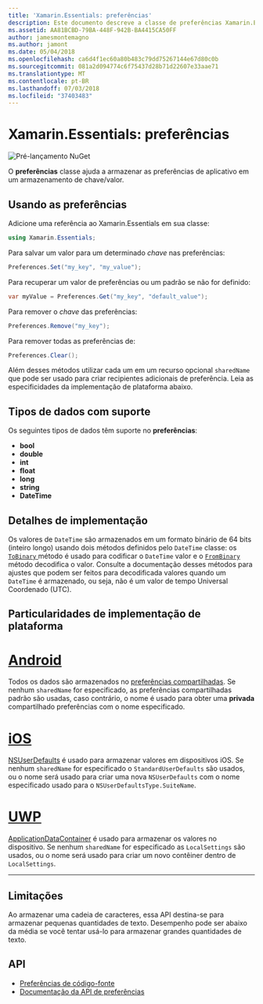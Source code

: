 ```yaml
---
title: 'Xamarin.Essentials: preferências'
description: Este documento descreve a classe de preferências Xamarin.Essentials, que salva as preferências de aplicativo em um repositório de chave/valor. Ele aborda como usar a classe e os tipos de dados que podem ser armazenados.
ms.assetid: AA81BCBD-79BA-448F-942B-BA4415CA50FF
author: jamesmontemagno
ms.author: jamont
ms.date: 05/04/2018
ms.openlocfilehash: ca6d4f1ec60a80b483c79dd75267144e67d80c0b
ms.sourcegitcommit: 081a2d094774c6f75437d28b71d22607e33aae71
ms.translationtype: MT
ms.contentlocale: pt-BR
ms.lasthandoff: 07/03/2018
ms.locfileid: "37403483"
---
```

# <a name="xamarinessentials-preferences"></a>Xamarin.Essentials: preferências

![Pré-lançamento NuGet](~/media/shared/pre-release.png)

O **preferências** classe ajuda a armazenar as preferências de aplicativo em um armazenamento de chave/valor.

## <a name="using-preferences"></a>Usando as preferências

Adicione uma referência ao Xamarin.Essentials em sua classe:

```csharp
using Xamarin.Essentials;
```

Para salvar um valor para um determinado _chave_ nas preferências:

```csharp
Preferences.Set("my_key", "my_value");
```

Para recuperar um valor de preferências ou um padrão se não for definido:

```csharp
var myValue = Preferences.Get("my_key", "default_value");
```

Para remover o _chave_ das preferências:

```csharp
Preferences.Remove("my_key");
```

Para remover todas as preferências de:

```csharp
Preferences.Clear();
```

Além desses métodos utilizar cada um em um recurso opcional `sharedName` que pode ser usado para criar recipientes adicionais de preferência. Leia as especificidades da implementação de plataforma abaixo.

## <a name="supported-data-types"></a>Tipos de dados com suporte

Os seguintes tipos de dados têm suporte no **preferências**:

- **bool**
- **double**
- **int**
- **float**
- **long**
- **string**
- **DateTime**

## <a name="implementation-details"></a>Detalhes de implementação

Os valores de `DateTime` são armazenados em um formato binário de 64 bits (inteiro longo) usando dois métodos definidos pelo `DateTime` classe: os [ `ToBinary` ](xref:System.DateTime.ToBinary) método é usado para codificar o `DateTime` valor e o [ `FromBinary` ](xref:System.DateTime.FromBinary(System.Int64)) método decodifica o valor. Consulte a documentação desses métodos para ajustes que podem ser feitos para decodificada valores quando um `DateTime` é armazenado, ou seja, não é um valor de tempo Universal Coordenado (UTC).

## <a name="platform-implementation-specifics"></a>Particularidades de implementação de plataforma

# <a name="androidtabandroid"></a>[Android](#tab/android)

Todos os dados são armazenados no [preferências compartilhadas](https://developer.android.com/training/data-storage/shared-preferences.html). Se nenhum `sharedName` for especificado, as preferências compartilhadas padrão são usadas, caso contrário, o nome é usado para obter uma **privada** compartilhado preferências com o nome especificado.

# <a name="iostabios"></a>[iOS](#tab/ios)

[NSUserDefaults](https://docs.microsoft.com/en-us/xamarin/ios/app-fundamentals/user-defaults) é usado para armazenar valores em dispositivos iOS. Se nenhum `sharedName` for especificado o `StandardUserDefaults` são usados, ou o nome será usado para criar uma nova `NSUserDefaults` com o nome especificado usado para o `NSUserDefaultsType.SuiteName`.

# <a name="uwptabuwp"></a>[UWP](#tab/uwp)

[ApplicationDataContainer](https://docs.microsoft.com/en-us/uwp/api/windows.storage.applicationdatacontainer) é usado para armazenar os valores no dispositivo. Se nenhum `sharedName` for especificado as `LocalSettings` são usados, ou o nome será usado para criar um novo contêiner dentro de `LocalSettings`.

--------------

## <a name="limitations"></a>Limitações

Ao armazenar uma cadeia de caracteres, essa API destina-se para armazenar pequenas quantidades de texto.  Desempenho pode ser abaixo da média se você tentar usá-lo para armazenar grandes quantidades de texto.

## <a name="api"></a>API

- [Preferências de código-fonte](https://github.com/xamarin/Essentials/tree/master/Xamarin.Essentials/Preferences)
- [Documentação da API de preferências](xref:Xamarin.Essentials.Preferences)
